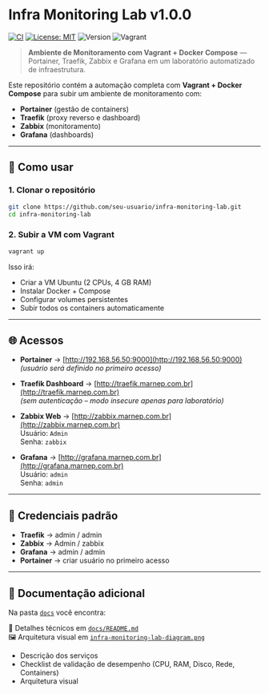 # Infra Monitoring Lab v1.0.0

[![CI](https://github.com/marcosantoniotic/infra-monitoring-lab/actions/workflows/ci.yml/badge.svg)](https://github.com/marnep/infra-monitoring-lab/actions/workflows/ci.yml)
[![License: MIT](https://img.shields.io/badge/License-MIT-yellow.svg)](LICENSE)
![Version](https://img.shields.io/badge/version-v1.0.0-blue.svg)
![Vagrant](https://img.shields.io/badge/vagrant-ready-green.svg)

> **Ambiente de Monitoramento com Vagrant + Docker Compose** — Portainer, Traefik, Zabbix e Grafana em um laboratório automatizado de infraestrutura.

Este repositório contém a automação completa com **Vagrant + Docker Compose** para subir um ambiente de monitoramento com:

- **Portainer** (gestão de containers)
- **Traefik** (proxy reverso e dashboard)
- **Zabbix** (monitoramento)
- **Grafana** (dashboards)

---

## 🚀 Como usar

### 1. Clonar o repositório
```bash
git clone https://github.com/seu-usuario/infra-monitoring-lab.git
cd infra-monitoring-lab
```

### 2. Subir a VM com Vagrant
```bash
vagrant up
```

Isso irá:
- Criar a VM Ubuntu (2 CPUs, 4 GB RAM)
- Instalar Docker + Compose
- Configurar volumes persistentes
- Subir todos os containers automaticamente

---

## 🌐 Acessos

- **Portainer** → [http://192.168.56.50:9000](http://192.168.56.50:9000)  
  *(usuário será definido no primeiro acesso)*

- **Traefik Dashboard** → [http://traefik.marnep.com.br](http://traefik.marnep.com.br)  
  *(sem autenticação – modo insecure apenas para laboratório)*

- **Zabbix Web** → [http://zabbix.marnep.com.br](http://zabbix.marnep.com.br)  
  Usuário: `Admin`  
  Senha: `zabbix`

- **Grafana** → [http://grafana.marnep.com.br](http://grafana.marnep.com.br)  
  Usuário: `admin`  
  Senha: `admin`

---

## 🔑 Credenciais padrão

- **Traefik** → admin / admin  
- **Zabbix** → Admin / zabbix  
- **Grafana** → admin / admin  
- **Portainer** → criar usuário no primeiro acesso  

---

## 📂 Documentação adicional
Na pasta [`docs`](./docs) você encontra:

📂 Detalhes técnicos em [`docs/README.md`](./docs/README.md)  
🖼️ Arquitetura visual em [`infra-monitoring-lab-diagram.png`](./infra-monitoring-lab-diagram.png)
- Descrição dos serviços
- Checklist de validação de desempenho (CPU, RAM, Disco, Rede, Containers)
- Arquitetura visual

